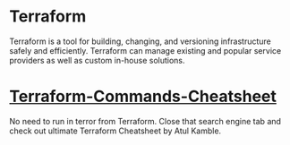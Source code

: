 # Terraform
Terraform is a tool for building, changing, and versioning infrastructure safely and efficiently. Terraform can manage existing and popular service providers as well as custom in-house solutions.

# [Terraform-Commands-Cheatsheet](https://atulkamble.github.io/Terraform-Commands-Cheatsheet/)
No need to run in terror from Terraform. Close that search engine tab and check out ultimate Terraform Cheatsheet by Atul Kamble.

